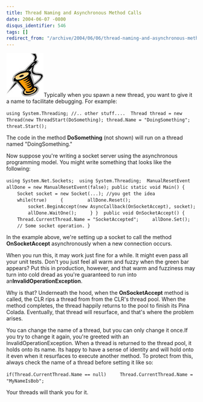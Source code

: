 ```yaml
---
title: Thread Naming and Asynchronous Method Calls
date: 2004-06-07 -0800
disqus_identifier: 546
tags: []
redirect_from: "/archive/2004/06/06/thread-naming-and-asynchronous-method-calls.aspx/"
---
```


![Thread](/images/Thread.jpg)Typically when you spawn a new thread, you
want to give it a name to facilitate debugging. For example:

`using System.Threading; //.. other stuff....  Thread thread = new Thread(new ThreadStart(DoSomething); thread.Name = "DoingSomething"; threat.Start(); `

The code in the method **DoSomething** (not shown) will run on a thread
named "DoingSomething."

Now suppose you're writing a socket server using the asynchronous
programming model. You might write something that looks like the
following:

`using System.Net.Sockets;  using System.Threading;  ManualResetEvent allDone = new ManualResetEvent(false); public static void Main() {     Socket socket = new Socket(...); //you get the idea     while(true)     {         allDone.Reset();         socket.BeginAccept(new AsyncCallback(OnSocketAccept), socket);         allDone.WaitOne();     } }  public void OnSocketAccept() {     Thread.CurrentThread.Name = "SocketAccepted";     allDone.Set();     // Some socket operation. }`

In the example above, we're setting up a socket to call the method
**OnSocketAccept** asynchronously when a new connection occurs.

When you run this, it may work just fine for a while. It might even pass
all your unit tests. Don't you just feel all warm and fuzzy when the
green bar appears? Put this in production, however, and that warm and
fuzziness may turn into cold dread as you're guaranteed to run into
an**InvalidOperationException**.

Why is that? Underneath the hood, when the **OnSocketAccept** method is
called, the CLR rips a thread from from the CLR's thread pool. When the
method completes, the thread happily returns to the pool to finish its
Pina Colada. Eventually, that thread will resurface, and that's where
the problem arises.

You can change the name of a thread, but you can only change it once.If
you try to change it again, you're greeted with an
InvalidOperationException. When a thread is returned to the thread pool,
it holds onto its name. Its happy to have a sense of identity and will
hold onto it even when it resurfaces to execute another method. To
protect from this, always check the name of a thread before setting it
like so:

`if(Thread.CurrentThread.Name == null)     Thread.CurrentThread.Name = "MyNameIsBob"; `

Your threads will thank you for it.

